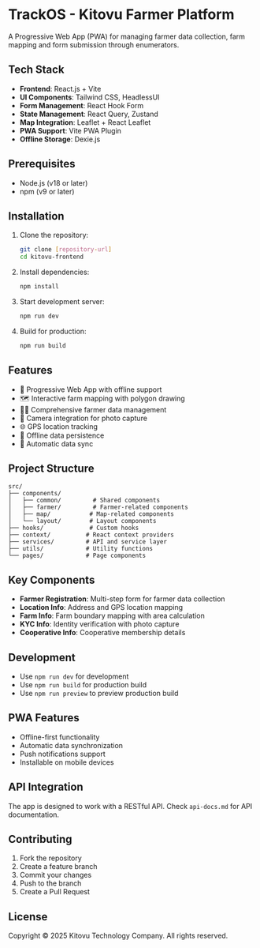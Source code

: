 # TrackOS - Kitovu Farmer Platform

A Progressive Web App (PWA) for managing farmer data collection, farm mapping and form submission through enumerators.

## Tech Stack

- **Frontend**: React.js + Vite
- **UI Components**: Tailwind CSS, HeadlessUI
- **Form Management**: React Hook Form
- **State Management**: React Query, Zustand
- **Map Integration**: Leaflet + React Leaflet
- **PWA Support**: Vite PWA Plugin
- **Offline Storage**: Dexie.js

## Prerequisites

- Node.js (v18 or later)
- npm (v9 or later)

## Installation

1. Clone the repository:
   ```bash
   git clone [repository-url]
   cd kitovu-frontend
   ```

2. Install dependencies:
   ```bash
   npm install
   ```

3. Start development server:
   ```bash
   npm run dev
   ```

4. Build for production:
   ```bash
   npm run build
   ```

## Features

- 📱 Progressive Web App with offline support
- 🗺️ Interactive farm mapping with polygon drawing
- 👨‍🌾 Comprehensive farmer data management
- 📸 Camera integration for photo capture
- 🌐 GPS location tracking
- 💾 Offline data persistence
- 🔄 Automatic data sync

## Project Structure

```
src/
├── components/
│   ├── common/         # Shared components
│   ├── farmer/         # Farmer-related components
│   ├── map/           # Map-related components
│   └── layout/        # Layout components
├── hooks/             # Custom hooks
├── context/          # React context providers
├── services/         # API and service layer
├── utils/            # Utility functions
└── pages/            # Page components
```

## Key Components

- **Farmer Registration**: Multi-step form for farmer data collection
- **Location Info**: Address and GPS location mapping
- **Farm Info**: Farm boundary mapping with area calculation
- **KYC Info**: Identity verification with photo capture
- **Cooperative Info**: Cooperative membership details



## Development

- Use `npm run dev` for development
- Use `npm run build` for production build
- Use `npm run preview` to preview production build

## PWA Features

- Offline-first functionality
- Automatic data synchronization
- Push notifications support
- Installable on mobile devices

## API Integration

The app is designed to work with a RESTful API. Check `api-docs.md` for API documentation.

## Contributing

1. Fork the repository
2. Create a feature branch
3. Commit your changes
4. Push to the branch
5. Create a Pull Request

## License

Copyright © 2025 Kitovu Technology Company. All rights reserved.